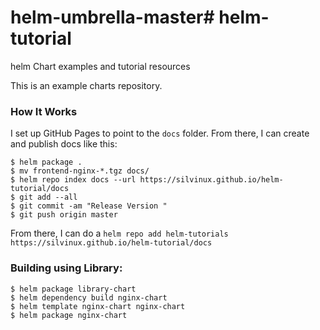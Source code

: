 # helm-umbrella-master# helm-tutorial
helm Chart examples and tutorial resources

This is an example charts repository.

### How It Works

I set up GitHub Pages to point to the `docs` folder. From there, I can
create and publish docs like this:

```console
$ helm package .
$ mv frontend-nginx-*.tgz docs/
$ helm repo index docs --url https://silvinux.github.io/helm-tutorial/docs
$ git add --all
$ git commit -am "Release Version "
$ git push origin master
```

From there, I can do a `helm repo add helm-tutorials https://silvinux.github.io/helm-tutorial/docs`


### Building using Library:
```
$ helm package library-chart 
$ helm dependency build nginx-chart
$ helm template nginx-chart nginx-chart
$ helm package nginx-chart
```
